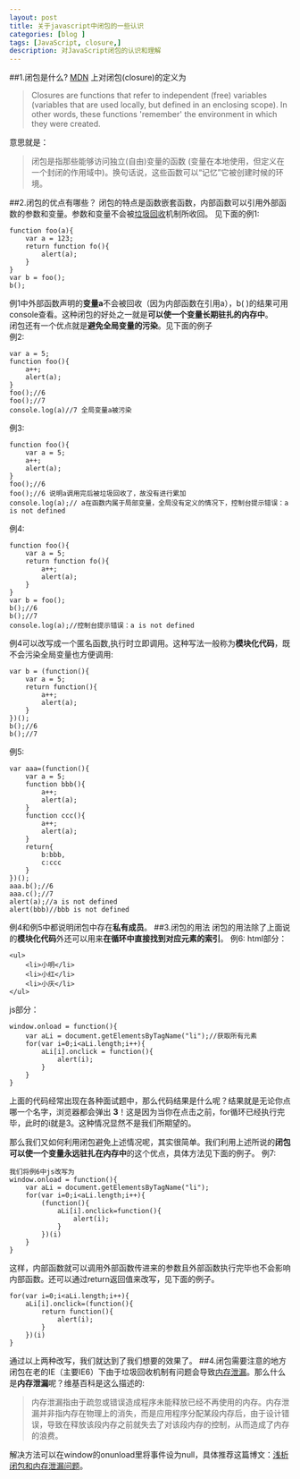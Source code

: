 ```yaml
---
layout: post
title: 关于javascript中闭包的一些认识
categories: [blog ]
tags: [JavaScript, closure,]
description: 对JavaScript闭包的认识和理解
---
```

##1.闭包是什么?
 [MDN](https://developer.mozilla.org/zh-CN/) 上对闭包(closure)的定义为
>Closures are functions that refer to independent (free) variables (variables that are used locally, but defined in an enclosing scope). In other words, these functions 'remember' the environment in which they were created.

意思就是：
>闭包是指那些能够访问独立(自由)变量的函数 (变量在本地使用，但定义在一个封闭的作用域中)。换句话说，这些函数可以“记忆”它被创建时候的环境。

##2.闭包的优点有哪些？
闭包的特点是函数嵌套函数，内部函数可以引用外部函数的参数和变量。参数和变量不会被[垃圾回收](https://developer.mozilla.org/zh-CN/docs/Web/JavaScript/Memory_Management)机制所收回。
见下面的例1:
```
function foo(a){
	var a = 123;
	return function fo(){
		alert(a);	
	}
}
var b = foo();
b();
```
例1中外部函数声明的**变量a**不会被回收（因为内部函数在引用a），b( )的结果可用console查看。这种闭包的好处之一就是**可以使一个变量长期驻扎的内存中**。  
闭包还有一个优点就是**避免全局变量的污染**。见下面的例子  
例2:
```
var a = 5;
function foo(){
	a++;
	alert(a);
}
foo();//6
foo();//7
console.log(a)//7 全局变量a被污染
```
例3:
```
function foo(){
	var a = 5;
	a++;
	alert(a);
}
foo();//6
foo();//6 说明a调用完后被垃圾回收了，故没有进行累加
console.log(a);// a在函数内属于局部变量，全局没有定义的情况下，控制台提示错误：a is not defined
```
例4:
```
function foo(){
	var a = 5;
	return function fo(){
		a++;
		alert(a);
	}
}
var b = foo();
b();//6
b();//7
console.log(a);//控制台提示错误：a is not defined
```
例4可以改写成一个匿名函数,执行时立即调用。这种写法一般称为**模块化代码**，既不会污染全局变量也方便调用:
```
var b = (function(){
	var a = 5;
	return function(){
		a++;
		alert(a);
	}
})();
b();//6
b();//7
```

例5:
```
var aaa=(function(){
	var a = 5;
	function bbb(){
		a++;
		alert(a);
	}
	function ccc(){
		a++;
		alert(a);
	}
	return{
		b:bbb,
		c:ccc
	}
})();
aaa.b();//6
aaa.c();//7
alert(a);//a is not defined
alert(bbb)//bbb is not defined  
```
例4和例5中都说明闭包中存在**私有成员**。
##3.闭包的用法
闭包的用法除了上面说的**模块化代码**外还可以用来**在循环中直接找到对应元素的索引**。
例6:
html部分：
```
<ul>
	<li>小明</li>
	<li>小红</li>
	<li>小庆</li>
</ul>
```
js部分：
```
window.onload = function(){
	var aLi = document.getElementsByTagName("li");//获取所有元素
	for(var i=0;i<aLi.length;i++){
		aLi[i].onclick = function(){
			alert(i);
		}
	}
}
```
上面的代码经常出现在各种面试题中，那么代码结果是什么呢？结果就是无论你点哪一个名字，浏览器都会弹出 **3**！这是因为当你在点击之前，for循环已经执行完毕，此时的i就是3。这种情况显然不是我们所期望的。

那么我们又如何利用闭包避免上述情况呢，其实很简单。我们利用上述所说的**闭包可以使一个变量永远驻扎在内存中**的这个优点，具体方法见下面的例子。
例7:
```
我们将例6中js改写为
window.onload = function(){
	var aLi = document.getElementsByTagName("li");
	for(var i=0;i<aLi.length;i++){
		(function(){
			aLi[i].onclick=function(){
				alert(i);
			}
		})(i)
	}
}
```
这样，内部函数就可以调用外部函数传进来的参数且外部函数执行完毕也不会影响内部函数。还可以通过return返回值来改写，见下面的例子。
```
for(var i=0;i<aLi.length;i++){
	aLi[i].onclick=(function(){
		return function(){
			alert(i);
		}
	})(i)
}
```
通过以上两种改写，我们就达到了我们想要的效果了。
##4.闭包需要注意的地方
闭包在老的IE（主要IE6）下由于垃圾回收机制有问题会导致[内存泄漏](https://zh.wikipedia.org/wiki/%E5%86%85%E5%AD%98%E6%B3%84%E6%BC%8F)。那么什么是**内存泄漏**呢？维基百科是这么描述的:
>内存泄漏指由于疏忽或错误造成程序未能释放已经不再使用的内存。内存泄漏并非指内存在物理上的消失，而是应用程序分配某段内存后，由于设计错误，导致在释放该段内存之前就失去了对该段内存的控制，从而造成了内存的浪费。

解决方法可以在window的onunload里将事件设为null，具体推荐这篇博文：[浅析闭包和内存泄漏问题](http://blog.leanote.com/post/rongdee/%E6%B5%85%E6%9E%90%E9%97%AD%E5%8C%85%E5%92%8C%E5%86%85%E5%AD%98%E6%B3%84%E9%9C%B2%E7%9A%84%E9%97%AE%E9%A2%98)。